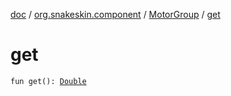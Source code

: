 [doc](../../index.md) / [org.snakeskin.component](../index.md) / [MotorGroup](index.md) / [get](./get.md)

# get

`fun get(): `[`Double`](https://kotlinlang.org/api/latest/jvm/stdlib/kotlin/-double/index.html)